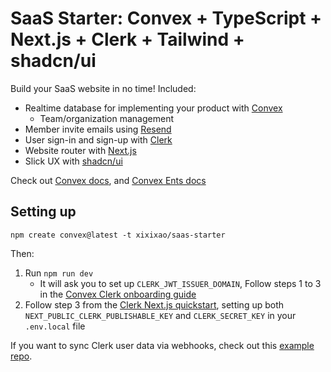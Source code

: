 # SaaS Starter: Convex + TypeScript + Next.js + Clerk + Tailwind + shadcn/ui

Build your SaaS website in no time! Included:

- Realtime database for implementing your product with
  [Convex](https://convex.dev)
  - Team/organization management
- Member invite emails using [Resend](https://resend.com)
- User sign-in and sign-up with [Clerk](https://clerk.com)
- Website router with [Next.js](https://nextjs.org/)
- Slick UX with [shadcn/ui](https://ui.shadcn.com/)

Check out [Convex docs](https://docs.convex.dev/home), and
[Convex Ents docs](https://labs.convex.dev/convex-ents)

## Setting up

```
npm create convex@latest -t xixixao/saas-starter
```

Then:

1. Run `npm run dev`
   - It will ask you to set up `CLERK_JWT_ISSUER_DOMAIN`, Follow steps 1 to 3 in
     the
     [Convex Clerk onboarding guide](https://docs.convex.dev/auth/clerk#get-started)
2. Follow step 3 from the
   [Clerk Next.js quickstart](https://clerk.com/docs/quickstarts/nextjs#set-environment-keys),
   setting up both `NEXT_PUBLIC_CLERK_PUBLISHABLE_KEY` and `CLERK_SECRET_KEY` in
   your `.env.local` file

If you want to sync Clerk user data via webhooks, check out this
[example repo](https://github.com/thomasballinger/convex-clerk-users-table/).
